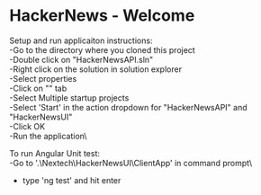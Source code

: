 # HackerNews - Welcome

Setup and run applicaiton instructions:\
-Go to the directory where you cloned this project\
-Double click on "HackerNewsAPI.sln"\
-Right click on the solution in solution explorer\
-Select properties\
-Click on "" tab\
-Select Multiple startup projects\
-Select 'Start' in the action dropdown for "HackerNewsAPI" and "HackerNewsUI"\
-Click OK\
-Run the application\

To run Angular Unit test:\
-Go to '.\Nextech\HackerNewsUI\ClientApp' in command prompt\
- type 'ng test' and hit enter

